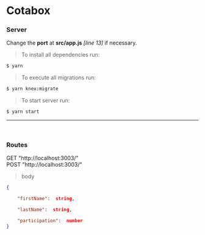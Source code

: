 
# Cotabox

### Server

Change the **port** at **src/app.js** *[line 13]* if necessary.

>To install all dependencies run:

```sh
$ yarn
```
>To execute all migrations run:<br />
```sh
$ yarn knex:migrate
```
>To start server run:<br />
```sh
$ yarn start
```
***
<br/>

### Routes
GET "http://localhost:3003/"
<br/>
POST "http://localhost:3003/"
>body

```json
{

	"firstName":  string,

	"lastName":  string,

	"participation":  number
}
```